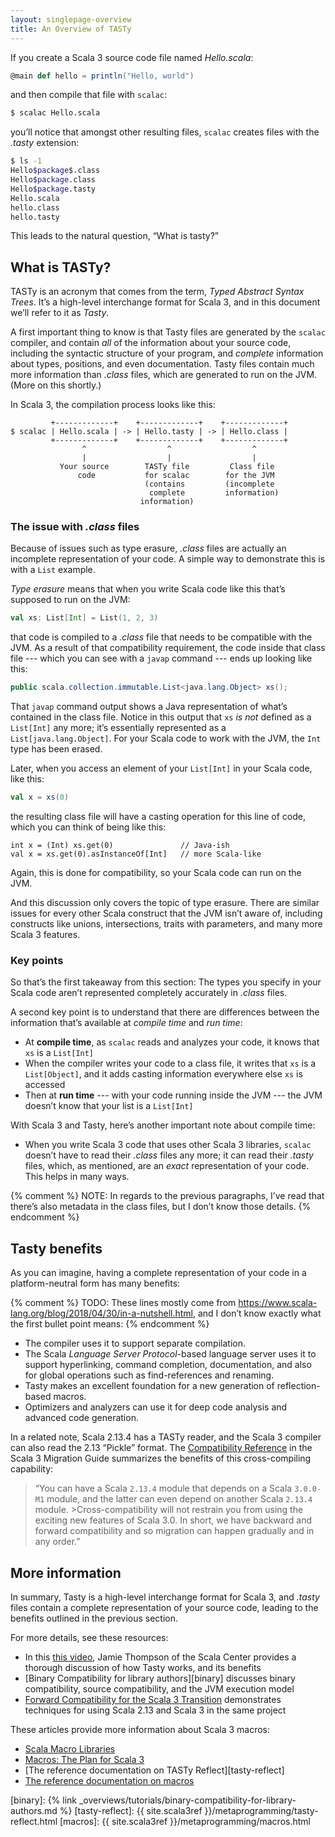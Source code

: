 ```yaml
---
layout: singlepage-overview
title: An Overview of TASTy
---
```

If you create a Scala 3 source code file named _Hello.scala_:

```scala
@main def hello = println("Hello, world")
```

and then compile that file with `scalac`:

```bash
$ scalac Hello.scala
```

you’ll notice that amongst other resulting files, `scalac` creates files with the _.tasty_ extension:

```bash
$ ls -1
Hello$package$.class
Hello$package.class
Hello$package.tasty
Hello.scala
hello.class
hello.tasty
```

This leads to the natural question, “What is tasty?”



## What is TASTy?

TASTy is an acronym that comes from the term, _Typed Abstract Syntax Trees_.
It’s a high-level interchange format for Scala 3, and in this document we’ll refer to it as _Tasty_.

A first important thing to know is that Tasty files are generated by the `scalac` compiler, and contain _all_ of the information about your source code, including the syntactic structure of your program, and _complete_ information about types, positions, and even documentation. Tasty files contain much more information than _.class_ files, which are generated to run on the JVM. (More on this shortly.)

In Scala 3, the compilation process looks like this:

```text
         +-------------+    +-------------+    +-------------+
$ scalac | Hello.scala | -> | Hello.tasty | -> | Hello.class |
         +-------------+    +-------------+    +-------------+
                ^                  ^                  ^
                |                  |                  |
           Your source        TASTy file         Class file
               code           for scalac        for the JVM
                              (contains         (incomplete
                               complete         information)
                             information)
```

### The issue with _.class_ files

Because of issues such as type erasure, _.class_ files are actually an incomplete representation of your code. A simple way to demonstrate this is with a `List` example.

_Type erasure_ means that when you write Scala code like this that’s supposed to run on the JVM:

```scala
val xs: List[Int] = List(1, 2, 3)
```

that code is compiled to a _.class_ file that needs to be compatible with the JVM. As a result of that compatibility requirement, the code inside that class file --- which you can see with a `javap` command --- ends up looking like this:

```java
public scala.collection.immutable.List<java.lang.Object> xs();
```

That `javap` command output shows a Java representation of what’s contained in the class file. Notice in this output that `xs` _is not_ defined as a `List[Int]` any more; it’s essentially represented as a `List[java.lang.Object]`. For your Scala code to work with the JVM, the `Int` type has been erased.

Later, when you access an element of your `List[Int]` in your Scala code, like this:

```scala
val x = xs(0)
```

the resulting class file will have a casting operation for this line of code, which you can think of being like this:

```
int x = (Int) xs.get(0)               // Java-ish
val x = xs.get(0).asInstanceOf[Int]   // more Scala-like
```

Again, this is done for compatibility, so your Scala code can run on the JVM.

And this discussion only covers the topic of type erasure. There are similar issues for every other Scala construct that the JVM isn’t aware of, including constructs like unions, intersections, traits with parameters, and many more Scala 3 features.


### Key points

So that’s the first takeaway from this section: The types you specify in your Scala code aren’t represented completely accurately in _.class_ files.

A second key point is to understand that there are differences between the information that’s available at _compile time_ and _run time_:

- At **compile time**, as `scalac` reads and analyzes your code, it knows that `xs` is a `List[Int]`
- When the compiler writes your code to a class file, it writes that `xs` is a `List[Object]`, and it adds casting information everywhere else `xs` is accessed
- Then at **run time** --- with your code running inside the JVM --- the JVM doesn’t know that your list is a `List[Int]`

With Scala 3 and Tasty, here’s another important note about compile time:

- When you write Scala 3 code that uses other Scala 3 libraries, `scalac` doesn’t have to read their _.class_ files any more; it can read their _.tasty_ files, which, as mentioned, are an _exact_ representation of your code. This helps in many ways.

{% comment %}
NOTE: In regards to the previous paragraphs, I’ve read that there’s also metadata in the class files, but I don’t know those details.
{% endcomment %}



## Tasty benefits

As you can imagine, having a complete representation of your code in a platform-neutral form has many benefits:

{% comment %}
TODO: These lines mostly come from https://www.scala-lang.org/blog/2018/04/30/in-a-nutshell.html, and I don’t know exactly what the first bullet point means:
{% endcomment %}

- The compiler uses it to support separate compilation.
- The Scala _Language Server Protocol_-based language server uses it to support hyperlinking, command completion, documentation, and also for global operations such as find-references and renaming.
- Tasty makes an excellent foundation for a new generation of reflection-based macros.
- Optimizers and analyzers can use it for deep code analysis and advanced code generation.

In a related note, Scala 2.13.4 has a TASTy reader, and the Scala 3 compiler can also read the 2.13 “Pickle” format. The [Compatibility Reference](https://scalacenter.github.io/scala-3-migration-guide/docs/compatibility.html) in the Scala 3 Migration Guide summarizes the benefits of this cross-compiling capability:

>“You can have a Scala `2.13.4` module that depends on a Scala `3.0.0-M1` module, and the latter can even depend on another Scala `2.13.4` module. >Cross-compatibility will not restrain you from using the exciting new features of Scala 3.0.
>In short, we have backward and forward compatibility and so migration can happen gradually and in any order.”



## More information

In summary, Tasty is a high-level interchange format for Scala 3, and _.tasty_ files contain a complete representation of your source code, leading to the benefits outlined in the previous section.

For more details, see these resources:

- In this [this video](https://www.youtube.com/watch?v=YQmVrUdx8TU), Jamie Thompson of the Scala Center provides a thorough discussion of how Tasty works, and its benefits
- [Binary Compatibility for library authors][binary] discusses binary compatibility, source compatibility, and the JVM execution model
- [Forward Compatibility for the Scala 3 Transition](https://www.scala-lang.org/blog/2020/11/19/scala-3-forward-compat.html) demonstrates techniques for using Scala 2.13 and Scala 3 in the same project

These articles provide more information about Scala 3 macros:

- [Scala Macro Libraries](https://scalacenter.github.io/scala-3-migration-guide/docs/macros/macro-libraries.html)
- [Macros: The Plan for Scala 3](https://www.scala-lang.org/blog/2018/04/30/in-a-nutshell.html)
- [The reference documentation on TASTy Reflect][tasty-reflect]
- [The reference documentation on macros](macros)



[binary]: {% link _overviews/tutorials/binary-compatibility-for-library-authors.md %}
[tasty-reflect]: {{ site.scala3ref }}/metaprogramming/tasty-reflect.html
[macros]: {{ site.scala3ref }}/metaprogramming/macros.html
